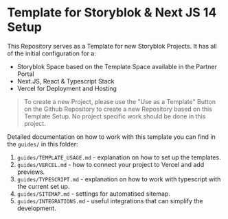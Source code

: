 # Template for Storyblok & Next JS 14 Setup

This Repository serves as a Template for new Storyblok Projects. It has all of the initial configuration for a:

-   Storyblok Space based on the Template Space available in the Partner Portal
-   Next.JS, React & Typescript Stack
-   Vercel for Deployment and Hosting

> To create a new Project, please use the "Use as a Template" Button on the Github Repository to create a new Repository based on this Template Setup. No project specific work should be done in this project.

Detailed documentation on how to work with this template you can find in the `guides/` in this folder:

1. `guides/TEMPLATE_USAGE.md` - explanation on how to set up the templates.
2. `guides/VERCEL.md` - how to connect your project to Vercel and add previews.
3. `guides/TYPESCRIPT.md` - explanation on how to work with typescript with the current set up.
4. `guides/SITEMAP.md` - settings for automatised sitemap.
5. `guides/INTEGRATIONS.md` - useful integrations that can simplify the development.
